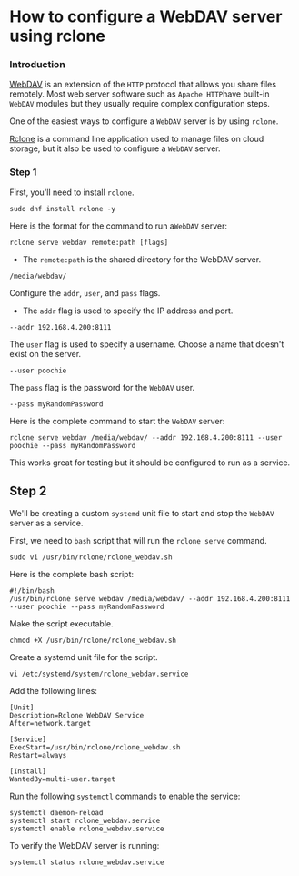 # How to configure a WebDAV server using rclone


### Introduction 
[WebDAV](http://www.webdav.org/) is an extension of the `HTTP` protocol that allows you share files remotely. Most web server software such as `Apache HTTP`have built-in `WebDAV` modules but they usually require complex configuration steps.

One of the easiest ways to configure a `WebDAV` server is by using `rclone`.

[Rclone](https://rclone.org/) is a command line application used to manage files on cloud storage, but it also be used to configure a `WebDAV` server.

### Step 1
First, you'll need to install `rclone`.
~~~
sudo dnf install rclone -y
~~~
Here is the format for the command to run a`WebDAV` server:
~~~
rclone serve webdav remote:path [flags]
~~~
* The `remote:path` is the shared directory for the WebDAV server.
~~~
/media/webdav/
~~~
Configure the `addr`, `user`, and `pass` flags.

* The `addr` flag is used to specify the IP address and port.
~~~
--addr 192.168.4.200:8111
~~~
The `user` flag is used to specify a username. Choose a name that doesn't exist on the server.
~~~
--user poochie
~~~
The `pass` flag is the password for the `WebDAV` user.
~~~
--pass myRandomPassword
~~~
Here is the complete command to start the `WebDAV` server:
~~~
rclone serve webdav /media/webdav/ --addr 192.168.4.200:8111 --user poochie --pass myRandomPassword
~~~
This works great for testing but it should be configured to run as a service.

## Step 2

We'll be creating a custom `systemd` unit file to start and stop the `WebDAV` server as a service.

First, we need to `bash` script that will run the `rclone serve` command.
~~~
sudo vi /usr/bin/rclone/rclone_webdav.sh
~~~
Here is the complete bash script:
~~~
#!/bin/bash
/usr/bin/rclone serve webdav /media/webdav/ --addr 192.168.4.200:8111 --user poochie --pass myRandomPassword
~~~
Make the script executable.
~~~
chmod +X /usr/bin/rclone/rclone_webdav.sh
~~~
Create a systemd unit file for the script.
~~~
vi /etc/systemd/system/rclone_webdav.service
~~~
Add the following lines:
~~~
[Unit]
Description=Rclone WebDAV Service
After=network.target

[Service]
ExecStart=/usr/bin/rclone/rclone_webdav.sh
Restart=always

[Install]
WantedBy=multi-user.target
~~~
Run the following `systemctl` commands to enable the service:
~~~
systemctl daemon-reload
systemctl start rclone_webdav.service
systemctl enable rclone_webdav.service
~~~
To verify the WebDAV server is running:
~~~
systemctl status rclone_webdav.service
~~~
